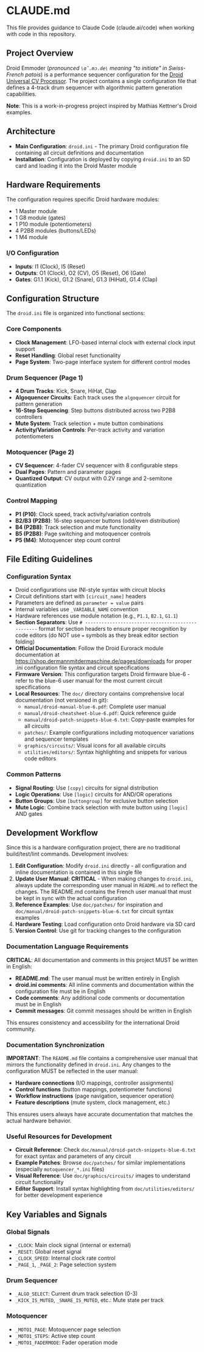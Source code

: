 # CLAUDE.md

This file provides guidance to Claude Code (claude.ai/code) when working with code in this repository.

## Project Overview

Droid Emmoder (_pronounced `\ɑ̃.mɔ.de\` meaning "to initiate" in Swiss-French patois_) is a performance sequencer configuration for the [Droid Universal CV Processor](https://shop.dermannmitdermaschine.de/pages/droid-universal-cv-processor). The project contains a single configuration file that defines a 4-track drum sequencer with algorithmic pattern generation capabilities.

**Note**: This is a work-in-progress project inspired by Mathias Kettner's Droid examples.

## Architecture

- **Main Configuration**: `droid.ini` - The primary Droid configuration file containing all circuit definitions and documentation
- **Installation**: Configuration is deployed by copying `droid.ini` to an SD card and loading it into the Droid Master module

## Hardware Requirements

The configuration requires specific Droid hardware modules:
- 1 Master module
- 1 G8 module (gates)
- 1 P10 module (potentiometers)
- 4 P2B8 modules (buttons/LEDs)
- 1 M4 module

### I/O Configuration
- **Inputs**: I1 (Clock), I5 (Reset)
- **Outputs**: O1 (Clock), O2 (CV), O5 (Reset), O6 (Gate)
- **Gates**: G1.1 (Kick), G1.2 (Snare), G1.3 (HiHat), G1.4 (Clap)

## Configuration Structure

The `droid.ini` file is organized into functional sections:

### Core Components
- **Clock Management**: LFO-based internal clock with external clock input support
- **Reset Handling**: Global reset functionality
- **Page System**: Two-page interface system for different control modes

### Drum Sequencer (Page 1)
- **4 Drum Tracks**: Kick, Snare, HiHat, Clap
- **Algoquencer Circuits**: Each track uses the `algoquencer` circuit for pattern generation
- **16-Step Sequencing**: Step buttons distributed across two P2B8 controllers
- **Mute System**: Track selection + mute button combinations
- **Activity/Variation Controls**: Per-track activity and variation potentiometers

### Motoquencer (Page 2)
- **CV Sequencer**: 4-fader CV sequencer with 8 configurable steps
- **Dual Pages**: Pattern and parameter pages
- **Quantized Output**: CV output with 0.2V range and 2-semitone quantization

### Control Mapping
- **P1 (P10)**: Clock speed, track activity/variation controls
- **B2/B3 (P2B8)**: 16-step sequencer buttons (odd/even distribution)
- **B4 (P2B8)**: Track selection and mute functionality
- **B5 (P2B8)**: Page switching and motoquencer controls
- **P5 (M4)**: Motoquencer step count control

## File Editing Guidelines

### Configuration Syntax
- Droid configurations use INI-style syntax with circuit blocks
- Circuit definitions start with `[circuit_name]` headers
- Parameters are defined as `parameter = value` pairs
- Internal variables use `_VARIABLE_NAME` convention
- Hardware references use module notation (e.g., `P1.1`, `B2.1`, `G1.1`)
- **Section Separators**: Use `# -------------------------------------------------` format for section headers to ensure proper recognition by code editors (do NOT use `=` symbols as they break editor section folding)
- **Official Documentation**: Follow the Droid Eurorack module documentation at https://shop.dermannmitdermaschine.de/pages/downloads for proper .ini configuration file syntax and circuit specifications
- **Firmware Version**: This configuration targets Droid firmware blue-6 - refer to the blue-6 user manual for the most current circuit specifications
- **Local Resources**: The `doc/` directory contains comprehensive local documentation (not versioned in git):
  - `manual/droid-manual-blue-6.pdf`: Complete user manual
  - `manual/droid-cheatsheet-blue-6.pdf`: Quick reference guide
  - `manual/droid-patch-snippets-blue-6.txt`: Copy-paste examples for all circuits
  - `patches/`: Example configurations including motoquencer variations and sequencer templates
  - `graphics/circuits/`: Visual icons for all available circuits
  - `utilities/editors/`: Syntax highlighting and snippets for various code editors

### Common Patterns
- **Signal Routing**: Use `[copy]` circuits for signal distribution
- **Logic Operations**: Use `[logic]` circuits for AND/OR operations
- **Button Groups**: Use `[buttongroup]` for exclusive button selection
- **Mute Logic**: Combine track selection with mute button using `[logic]` AND gates

## Development Workflow

Since this is a hardware configuration project, there are no traditional build/test/lint commands. Development involves:

1. **Edit Configuration**: Modify `droid.ini` directly - all configuration and inline documentation is contained in this single file
2. **Update User Manual**: **CRITICAL** - When making changes to `droid.ini`, always update the corresponding user manual in `README.md` to reflect the changes. The README.md contains the French user manual that must be kept in sync with the actual configuration
3. **Reference Examples**: Use `doc/patches/` for inspiration and `doc/manual/droid-patch-snippets-blue-6.txt` for circuit syntax examples
4. **Hardware Testing**: Load configuration onto Droid hardware via SD card
5. **Version Control**: Use git for tracking changes to the configuration

### Documentation Language Requirements

**CRITICAL**: All documentation and comments in this project MUST be written in English:

- **README.md**: The user manual must be written entirely in English
- **droid.ini comments**: All inline comments and documentation within the configuration file must be in English
- **Code comments**: Any additional code comments or documentation must be in English
- **Commit messages**: Git commit messages should be written in English

This ensures consistency and accessibility for the international Droid community.

### Documentation Synchronization

**IMPORTANT**: The `README.md` file contains a comprehensive user manual that mirrors the functionality defined in `droid.ini`. Any changes to the configuration MUST be reflected in the user manual:

- **Hardware connections** (I/O mappings, controller assignments)
- **Control functions** (button mappings, potentiometer functions)
- **Workflow instructions** (page navigation, sequencer operation)
- **Feature descriptions** (mute system, clock management, etc.)

This ensures users always have accurate documentation that matches the actual hardware behavior.

### Useful Resources for Development
- **Circuit Reference**: Check `doc/manual/droid-patch-snippets-blue-6.txt` for exact syntax and parameters of any circuit
- **Example Patches**: Browse `doc/patches/` for similar implementations (especially `motoquencer_*.ini` files)
- **Visual Reference**: Use `doc/graphics/circuits/` images to understand circuit functionality
- **Editor Support**: Install syntax highlighting from `doc/utilities/editors/` for better development experience

## Key Variables and Signals

### Global Signals
- `_CLOCK`: Main clock signal (internal or external)
- `_RESET`: Global reset signal
- `_CLOCK_SPEED`: Internal clock rate control
- `_PAGE_1`, `_PAGE_2`: Page selection system

### Drum Sequencer
- `_ALGO_SELECT`: Current drum track selection (0-3)
- `_KICK_IS_MUTED`, `_SNARE_IS_MUTED`, etc.: Mute state per track

### Motoquencer
- `_MOTO1_PAGE`: Motoquencer page selection
- `_MOTO1_STEPS`: Active step count
- `_MOTO1_FADERMODE`: Fader operation mode